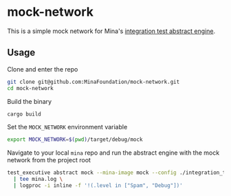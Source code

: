 # mock-network

This is a simple mock network for Mina's [integration test abstract engine](https://github.com/MinaProtocol/mina/tree/develop/src/lib/integration_test_abstract_engine).

## Usage

Clone and enter the repo

```sh
git clone git@github.com:MinaFoundation/mock-network.git
cd mock-network
```

Build the binary

```sh
cargo build
```

Set the `MOCK_NETWORK` environment variable

```sh
export MOCK_NETWORK=$(pwd)/target/debug/mock
```

Navigate to your local `mina` repo and run the abstract engine with the mock network from the project root

```sh
test_executive abstract mock --mina-image mock --config ./integration_tests/mock_config.json \
  | tee mina.log \
  | logproc -i inline -f '!(.level in ["Spam", "Debug"])'
```
